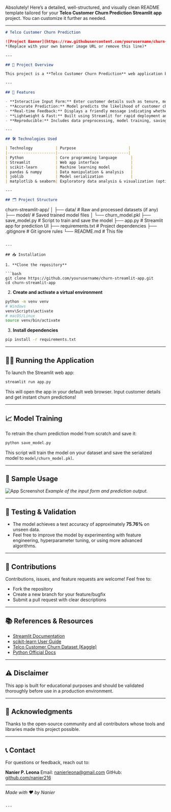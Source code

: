 Absolutely! Here’s a detailed, well-structured, and visually clean README template tailored for your **Telco Customer Churn Prediction Streamlit app** project. You can customize it further as needed.

---

```markdown
# Telco Customer Churn Prediction

![Project Banner](https://raw.githubusercontent.com/yourusername/churn-streamlit-app/main/assets/banner.png)  
*(Replace with your own banner image URL or remove this line)*

---

## 🚀 Project Overview

This project is a **Telco Customer Churn Prediction** web application built with **Streamlit** that predicts whether a customer is likely to churn based on their account details. It leverages a machine learning model trained on telco customer data, providing an interactive and user-friendly interface for business users to input customer information and get churn predictions instantly.

---

## 🎯 Features

- **Interactive Input Form:** Enter customer details such as tenure, monthly charges, and total charges.
- **Accurate Prediction:** Model predicts the likelihood of customer churn with ~75.76% accuracy.
- **Real-time Feedback:** Displays a friendly message indicating whether the customer is likely to churn.
- **Lightweight & Fast:** Built using Streamlit for rapid deployment and ease of use.
- **Reproducible:** Includes data preprocessing, model training, saving/loading model pipeline.

---

## 🛠️ Technologies Used

| Technology          | Purpose                       |
|---------------------|-------------------------------|
| Python              | Core programming language      |
| Streamlit           | Web app interface              |
| scikit-learn        | Machine learning model         |
| pandas & numpy      | Data manipulation & analysis   |
| joblib              | Model serialization            |
| matplotlib & seaborn| Exploratory data analysis & visualization (optional) |

---

## 🗂️ Project Structure

```

churn-streamlit-app/
│
├── data/                  # Raw and processed datasets (if any)
├── model/                 # Saved trained model files
│   └── churn\_model.pkl
├── save\_model.py          # Script to train and save the model
├── app.py                 # Streamlit app for prediction UI
├── requirements.txt       # Project dependencies
├── .gitignore             # Git ignore rules
└── README.md              # This file

````

---

## 📥 Installation

1. **Clone the repository**

```bash
git clone https://github.com/yourusername/churn-streamlit-app.git
cd churn-streamlit-app
````

2. **Create and activate a virtual environment**

```bash
python -m venv venv
# Windows
venv\Scripts\activate
# macOS/Linux
source venv/bin/activate
```

3. **Install dependencies**

```bash
pip install -r requirements.txt
```

---

## 🏃‍♂️ Running the Application

To launch the Streamlit web app:

```bash
streamlit run app.py
```

This will open the app in your default web browser. Input customer details and get instant churn predictions!

---

## 📈 Model Training

To retrain the churn prediction model from scratch and save it:

```bash
python save_model.py
```

This script will train the model on your dataset and save the serialized model to `model/churn_model.pkl`.

---

## 🎨 Sample Usage

![App Screenshot](https://raw.githubusercontent.com/yourusername/churn-streamlit-app/main/assets/app_screenshot.png)
*Example of the input form and prediction output.*

---

## 🧪 Testing & Validation

* The model achieves a test accuracy of approximately **75.76%** on unseen data.
* Feel free to improve the model by experimenting with feature engineering, hyperparameter tuning, or using more advanced algorithms.

---

## 🤝 Contributions

Contributions, issues, and feature requests are welcome! Feel free to:

* Fork the repository
* Create a new branch for your feature/bugfix
* Submit a pull request with clear descriptions

---

## 📚 References & Resources

* [Streamlit Documentation](https://docs.streamlit.io/)
* [scikit-learn User Guide](https://scikit-learn.org/stable/user_guide.html)
* [Telco Customer Churn Dataset (Kaggle)](https://www.kaggle.com/blastchar/telco-customer-churn)
* [Python Official Docs](https://docs.python.org/3/)

---

## ⚠️ Disclaimer

This app is built for educational purposes and should be validated thoroughly before use in a production environment.

---

## 🙏 Acknowledgments

Thanks to the open-source community and all contributors whose tools and libraries made this project possible.

---

## 📞 Contact

For questions or feedback, reach out to:

**Nanier P. Leona**
Email: [nanierleona@gmail.com](mailto:nanierleona@gmail.com)
GitHub: [github.com/nanier216](https://github.com/nanier216)

---

*Made with ❤️ by Nanier*

```

---


